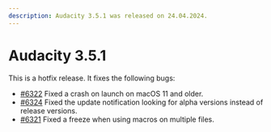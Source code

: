 ```yaml
---
description: Audacity 3.5.1 was released on 24.04.2024.
---
```


# Audacity 3.5.1

This is a hotfix release. It fixes the following bugs:

* [#6322](https://github.com/audacity/audacity/issues/6322) Fixed a crash on launch on macOS 11 and older.
* [#6324](https://github.com/audacity/audacity/issues/6324) Fixed the update notification looking for alpha versions instead of release versions.
* [#6321](https://github.com/audacity/audacity/issues/6321) Fixed a freeze when using macros on multiple files.
